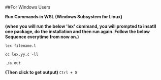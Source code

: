 ##For Windows Users

**Run Commands in WSL (Windows Subsystem for Linux)**


**(when you will run the below 'lex' command, you will prompted to insatll one package, do the installation and then run again. Follow the below Sequence everytime from now on.)**
```
lex filename.l
```
```
cc lex.yy.c -ll
```
```
./a.out
```



**(Then click to get output)**
```Ctrl + D```
